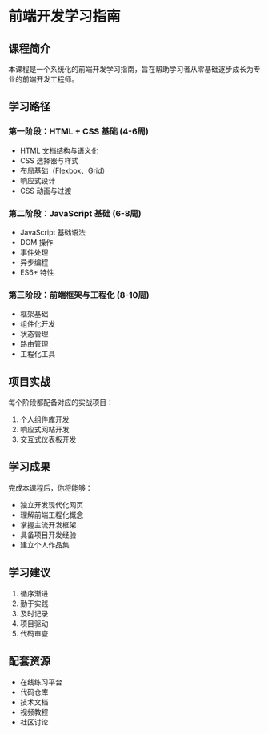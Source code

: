 # 前端开发学习指南

## 课程简介

本课程是一个系统化的前端开发学习指南，旨在帮助学习者从零基础逐步成长为专业的前端开发工程师。

## 学习路径

### 第一阶段：HTML + CSS 基础 (4-6周)
- HTML 文档结构与语义化
- CSS 选择器与样式
- 布局基础（Flexbox、Grid）
- 响应式设计
- CSS 动画与过渡

### 第二阶段：JavaScript 基础 (6-8周)
- JavaScript 基础语法
- DOM 操作
- 事件处理
- 异步编程
- ES6+ 特性

### 第三阶段：前端框架与工程化 (8-10周)
- 框架基础
- 组件化开发
- 状态管理
- 路由管理
- 工程化工具

## 项目实战

每个阶段都配备对应的实战项目：

1. 个人组件库开发
2. 响应式网站开发
3. 交互式仪表板开发

## 学习成果

完成本课程后，你将能够：
- 独立开发现代化网页
- 理解前端工程化概念
- 掌握主流开发框架
- 具备项目开发经验
- 建立个人作品集

## 学习建议

1. 循序渐进
2. 勤于实践
3. 及时记录
4. 项目驱动
5. 代码审查

## 配套资源

- 在线练习平台
- 代码仓库
- 技术文档
- 视频教程
- 社区讨论